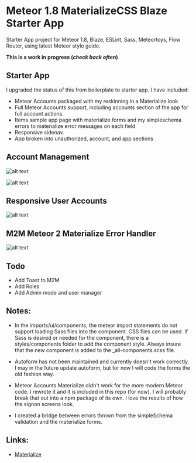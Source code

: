 # Meteor 1.8 MaterializeCSS Blaze Starter App

Starter App project for Meteor 1.8, Blaze, ESLint, Sass, Meteortoys, Flow Router, using latest Meteor style guide.

**This is a work in progress (_check back often_)** 

## Starter App
I upgraded the status of this from boilerplate to starter app.
I have included:
* Meteor Accounts packaged with my reskinning in a Materialize look
* Full Meteor Accounts support, including accounts section of the app for full account actions.
* Items sample app page with materialize forms and my simpleschema errors to materialize error messages on each field
* Responsive sidenav.
* App broken into unauthorized, account, and app sections

## Account Management
![alt text][change-password]

![alt text][change-password-mobile]

## Responsive User Accounts
![alt text][sign-in]

[change-password]: https://github.com/DeannaBonds/meteor-1.8-materialize-blaze-boilerplate/raw/master/images/change-password.png "Change Password"
[change-password-mobile]: https://github.com/DeannaBonds/meteor-1.8-materialize-blaze-boilerplate/raw/master/images/change-password-mobile.png "Change Password"
[sign-in]: https://github.com/DeannaBonds/meteor-1.8-materialize-blaze-boilerplate/raw/master/images/sign-in.png "Sign In"

## M2M Meteor 2 Materialize Error Handler
![alt text][new-item]

[new-item]: https://github.com/DeannaBonds/meteor-1.8-materialize-blaze-boilerplate/raw/master/images/new-item.png "New Item"

## Todo
* Add Toast to M2M
* Add Roles
* Add Admin mode and user manager

## Notes:
* In the imports/ui/components, the meteor import statements do not support loading Sass files into the component.  CSS files can be used.  If Sass is desired or needed for the component, there is a styles/components folder to add the component style.  Always insure that the new component is added to the _all-components.scss file.

* Autoform has not been maintained and currently doesn't work correctly.  I may in the future update autoform, but for now I will code the forms the old fashion way.

* Meteor Accounts Materialize didn't work for the more modern Meteor code.  I rewrote it and it is included in this repo (for now).  I will probably break that out into a npm package of its own.  I love the results of how the signon screens look.

* I created a bridge between errors thrown from the simpleSchema validation and the materialize forms.

## Links:
 * [Materialize](https://materializecss.com)
